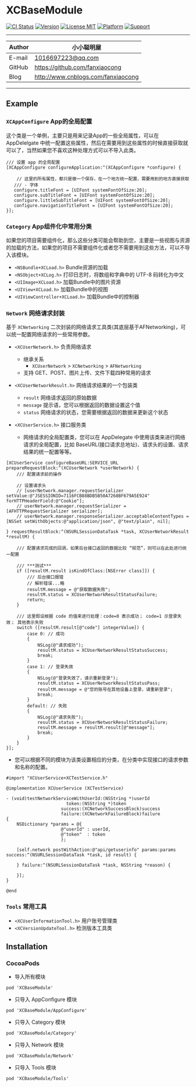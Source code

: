 # XCBaseModule

[![CI Status](http://img.shields.io/travis/fanxiaocong/XCBaseModule.svg?branch=master)](https://travis-ci.org/fanxiaocong/XCBaseModule)
[![Version](https://img.shields.io/cocoapods/v/XCBaseModule.svg?style=flat)](http://cocoapods.org/pods/XCBaseModule)
[![License MIT](https://img.shields.io/badge/license-MIT-green.svg?style=flat)](http://cocoapods.org/pods/XCBaseModule)
[![Platform](https://img.shields.io/badge/platform-iOS-green.svg?style=flat)](http://cocoapods.org/pods/XCBaseModule)
[![Support](https://img.shields.io/badge/support-iOS%209%2B%20-green.svg?style=flat)](https://www.apple.com/nl/ios/)&nbsp;

***
|Author|小小聪明屋|
|---|---|
|E-mail|1016697223@qq.com|
|GitHub|https://github.com/fanxiaocong|
|Blog|http://www.cnblogs.com/fanxiaocong|
***


## Example

### `XCAppConfigure`&nbsp;App的全局配置
这个类是一个单例，主要只是用来记录App的一些全局属性，可以在 AppDelelgate 中统一配置这些属性，然后在需要用到这些属性的时候直接获取就可以了，当然如果您不喜欢这种处理方式可以不导入此类。

```objc
/// 设置 app 的全局配置
[XCAppConfigure configureApplication:^(XCAppConfigure *configure) {
        
	// 这里的所有属性，都只是做一个保存，在一个地方统一配置，需要用到的地方直接获取
   /// - 字体
   configure.titleFont = [UIFont systemFontOfSize:20];
   configure.subTitleFont = [UIFont systemFontOfSize:20];
   configure.littleSubTitleFont = [UIFont systemFontOfSize:20];
   configure.navigationTitleFont = [UIFont systemFontOfSize:20];
}];
``` 

### `Category`&nbsp;App组件化中常用分类
如果您的项目需要组件化，那么这些分类可能会帮助到您，主要是一些视图与资源的加载的方法，如果您的项目不需要组件化或者您不需要用到这些方法，可以不导入该模块。

- `<NSBundle+XCLoad.h>`&nbsp;Bundle资源的加载
- `<NSObject+XCLog.h>`&nbsp;打印日志时，将数组和字典中的 UTF-8 码转化为中文
- `<UIImage+XCLoad.h>`&nbsp;加载Bundle中的图片资源
- `<UIView+XCLoad.h>`&nbsp;加载Bundle中的视图
- `<UIViewController+XCLoad.h>`&nbsp;加载Bundle中的控制器

### `Network`&nbsp;网络请求封装
基于 `XCNetworking` 二次封装的网络请求工具类(其底层基于AFNetworking)，可以统一配置网络请求的一些常用参数。

- `<XCUserNetwork.h>`&nbsp;负责网络请求
	- 继承关系
		- `XCUserNetwork` > `XCNetworking` > `AFNetworking`
	- 支持 GET、POST、图片上传、文件下载四种常用的请求
- `<XCUserNetworkResult.h>`&nbsp;网络请求结果的一个包装类
	- `result`&nbsp;网络请求返回的原始数据
	- `message`&nbsp;提示语，您可以根据返回的数据设置这个值
	- `status`&nbsp;网络请求的状态，您需要根据返回的数据来更新这个状态
	
- `<XCUserService.h>`&nbsp;接口服务类
	- 网络请求的全局配置类，您可以在 AppDelegate 中使用该类来进行网络请求的全局配置，比如 BaseURL(接口请求总地址)、请求头的设置、请求结果的统一配置等等。
	
```objc
[XCUserService configureBaseURL:SERVICE_URL prepareRequestBlock:^(XCUserNetwork *userNetwork) {
    /// 配置请求前的操作
        
    // 设置请求头
    // [userNetwork.manager.requestSerializer setValue:@"JSESSIONID=7116FCB88BDB5B50A7268BF679A5E924" forHTTPHeaderField:@"Cookie"];
    // userNetwork.manager.requestSerializer = [AFHTTPRequestSerializer serializer];
    // userNetwork.manager.responseSerializer.acceptableContentTypes = [NSSet setWithObjects:@"application/json", @"text/plain", nil];
        
} requestResultBlock:^(NSURLSessionDataTask *task, XCUserNetworkResult *resultM) {
        
    /// 配置请求完成的回调，如果后台接口返回的数据比较 “规范”，则可以在此处进行统一配置
    
    /// ***测试***
    if ([resultM.result isKindOfClass:[NSError class]]) {
        /// 后台接口报错
        // 解析错误...略
        resultM.message = @"获取数据失败";
        resultM.status = XCUserNetworkResultStatusFailure;
        return;
    }
    
    /// 这里假设根据 code 的值来进行处理：code=0 表示成功； code=1 示登录失效； 其他表示失败
    switch ([resultM.result[@"code"] integerValue]) {
        case 0: // 成功
        {
            NSLog(@"请求成功");
            resultM.status = XCUserNetworkResultStatusSuccess;
            break;
        }
        case 1: // 登录失效
        {
            NSLog(@"登录失效了，请示重新登录");
            resultM.status = XCUserNetworkResultStatusPass;
            resultM.message = @"您的账号在其他设备上登录，请重新登录";
            break;
        }
        default: // 失败
        {
            NSLog(@"请求失败");
            resultM.status = XCUserNetworkResultStatusFailure;
            resultM.message = resultM.result[@"message"];
            break;
        }
    }
}];
```

   - 您可以根据不同的模块为该类设置相应的分类，在分类中实现接口的请求参数和名称的配置。
     
```objc
#import "XCUserService+XCTestService.h"

@implementation XCUserService (XCTestService)

- (void)testNetworkServiceWithUserId:(NSString *)userId
                       token:(NSString *)token
                     success:(XCNetworkSuccessBlock)success
                     failure:(XCNetworkFailureBlock)failure
{
    NSDictionary *params = @{
                     @"userId" : userId,
                     @"token"  : token
                     };

    [self.network postWithAction:@"api/getuserinfo" params:params success:^(NSURLSessionDataTask *task, id result) {

    } failure:^(NSURLSessionDataTask *task, NSString *reason) {

    }];
}

@end
```

### `Tools`&nbsp;常用工具
- `<XCUserInformationTool.h>`&nbsp;用户账号管理类
- `<XCVersionUpdateTool.h>`&nbsp;检测版本工具类


## Installation

### CocoaPods
- 导入所有模块

```objc
pod 'XCBaseModule'
```
- 只导入 AppConfigure 模块

```objc
pod 'XCBaseModule/AppConfigure'
```
- 只导入 Category 模块

```objc
pod 'XCBaseModule/Category'
```
- 只导入 Network 模块

```objc
pod 'XCBaseModule/Network'
```
- 只导入 Tools 模块

```objc
pod 'XCBaseModule/Tools'
```